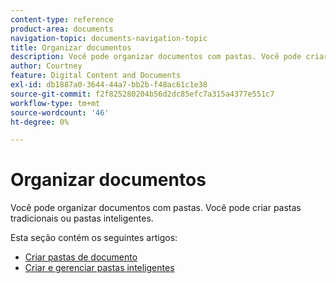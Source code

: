```yaml
---
content-type: reference
product-area: documents
navigation-topic: documents-navigation-topic
title: Organizar documentos
description: Você pode organizar documentos com pastas. Você pode criar pastas tradicionais ou pastas inteligentes.
author: Courtney
feature: Digital Content and Documents
exl-id: db1887a0-3644-44a7-bb2b-f48ac61c1e38
source-git-commit: f2f825280204b56d2dc85efc7a315a4377e551c7
workflow-type: tm+mt
source-wordcount: '46'
ht-degree: 0%

---
```


# Organizar documentos

Você pode organizar documentos com pastas. Você pode criar pastas tradicionais ou pastas inteligentes.

Esta seção contém os seguintes artigos:

* [Criar pastas de documento](../../documents/organizing-documents/create-documents-folder.md)
* [Criar e gerenciar pastas inteligentes](../../documents/organizing-documents/create-manage-smart-folders.md)
